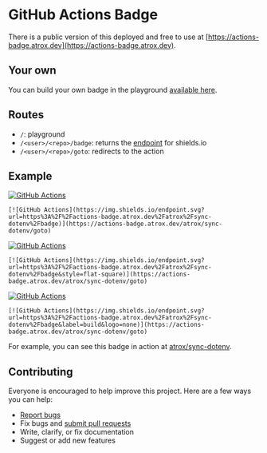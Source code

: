 # GitHub Actions Badge

There is a public version of this deployed and free to use at [https://actions-badge.atrox.dev](https://actions-badge.atrox.dev).

## Your own

You can build your own badge in the playground [available here](https://actions-badge.atrox.dev).

## Routes

- `/`: playground
- `/<user>/<repo>/badge`: returns the [endpoint](https://shields.io/endpoint) for shields.io
- `/<user>/<repo>/goto`: redirects to the action

## Example

[![GitHub Actions](https://img.shields.io/endpoint.svg?url=https%3A%2F%2Factions-badge.atrox.dev%2Fatrox%2Fsync-dotenv%2Fbadge)](https://actions-badge.atrox.dev/atrox/sync-dotenv/goto)

```
[![GitHub Actions](https://img.shields.io/endpoint.svg?url=https%3A%2F%2Factions-badge.atrox.dev%2Fatrox%2Fsync-dotenv%2Fbadge)](https://actions-badge.atrox.dev/atrox/sync-dotenv/goto)
```

[![GitHub Actions](https://img.shields.io/endpoint.svg?url=https%3A%2F%2Factions-badge.atrox.dev%2Fatrox%2Fsync-dotenv%2Fbadge&style=flat-square)](https://actions-badge.atrox.dev/atrox/sync-dotenv/goto)

```
[![GitHub Actions](https://img.shields.io/endpoint.svg?url=https%3A%2F%2Factions-badge.atrox.dev%2Fatrox%2Fsync-dotenv%2Fbadge&style=flat-square)](https://actions-badge.atrox.dev/atrox/sync-dotenv/goto)
```

[![GitHub Actions](https://img.shields.io/endpoint.svg?url=https%3A%2F%2Factions-badge.atrox.dev%2Fatrox%2Fsync-dotenv%2Fbadge&label=build&logo=none)](https://actions-badge.atrox.dev/atrox/sync-dotenv/goto)

```
[![GitHub Actions](https://img.shields.io/endpoint.svg?url=https%3A%2F%2Factions-badge.atrox.dev%2Fatrox%2Fsync-dotenv%2Fbadge&label=build&logo=none)](https://actions-badge.atrox.dev/atrox/sync-dotenv/goto)
```

For example, you can see this badge in action at [atrox/sync-dotenv](https://github.com/atrox/sync-dotenv).

## Contributing
Everyone is encouraged to help improve this project. Here are a few ways you can help:

- [Report bugs](https://github.com/atrox/github-actions-badge/issues)
- Fix bugs and [submit pull requests](https://github.com/atrox/github-actions-badge/pulls)
- Write, clarify, or fix documentation
- Suggest or add new features
